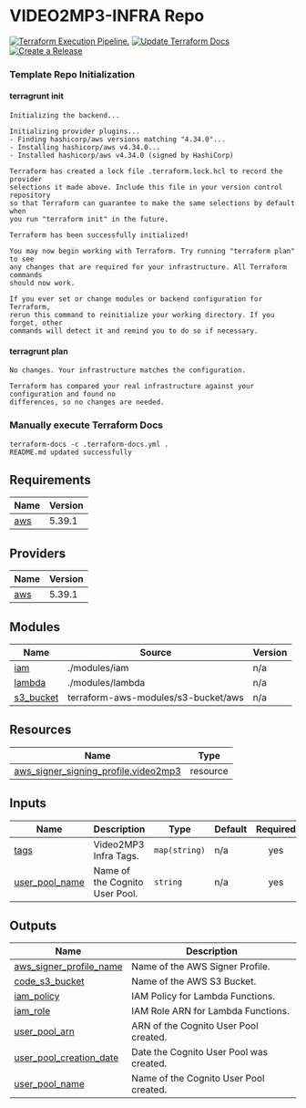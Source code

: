# VIDEO2MP3-INFRA Repo

[![Terraform Execution Pipeline.](https://github.com/DONTMERGE/video2mp3-infra/actions/workflows/aws-build.yml/badge.svg)](https://github.com/DONTMERGE/video2mp3-infra/actions/workflows/aws-build.yml) 
[![Update Terraform Docs](https://github.com/DONTMERGE/video2mp3-infra/actions/workflows/docs.yml/badge.svg)](https://github.com/DONTMERGE/video2mp3-infra/actions/workflows/docs.yml) 
[![Create a Release](https://github.com/DONTMERGE/video2mp3-infra/actions/workflows/release.yml/badge.svg)](https://github.com/DONTMERGE/video2mp3-infra/actions/workflows/release.yml)

### Template Repo Initialization
#### terragrunt init
```
Initializing the backend...

Initializing provider plugins...
- Finding hashicorp/aws versions matching "4.34.0"...
- Installing hashicorp/aws v4.34.0...
- Installed hashicorp/aws v4.34.0 (signed by HashiCorp)

Terraform has created a lock file .terraform.lock.hcl to record the provider
selections it made above. Include this file in your version control repository
so that Terraform can guarantee to make the same selections by default when
you run "terraform init" in the future.

Terraform has been successfully initialized!

You may now begin working with Terraform. Try running "terraform plan" to see
any changes that are required for your infrastructure. All Terraform commands
should now work.

If you ever set or change modules or backend configuration for Terraform,
rerun this command to reinitialize your working directory. If you forget, other
commands will detect it and remind you to do so if necessary.
```
#### terragrunt plan
```
No changes. Your infrastructure matches the configuration.

Terraform has compared your real infrastructure against your configuration and found no
differences, so no changes are needed.
```
### Manually execute Terraform Docs
```
terraform-docs -c .terraform-docs.yml .
README.md updated successfully
```
<!-- BEGIN_TF_DOCS -->
## Requirements

| Name | Version |
|------|---------|
| <a name="requirement_aws"></a> [aws](#requirement\_aws) | 5.39.1 |

## Providers

| Name | Version |
|------|---------|
| <a name="provider_aws"></a> [aws](#provider\_aws) | 5.39.1 |

## Modules

| Name | Source | Version |
|------|--------|---------|
| <a name="module_iam"></a> [iam](#module\_iam) | ./modules/iam | n/a |
| <a name="module_lambda"></a> [lambda](#module\_lambda) | ./modules/lambda | n/a |
| <a name="module_s3_bucket"></a> [s3\_bucket](#module\_s3\_bucket) | terraform-aws-modules/s3-bucket/aws | n/a |

## Resources

| Name | Type |
|------|------|
| [aws_signer_signing_profile.video2mp3](https://registry.terraform.io/providers/hashicorp/aws/5.39.1/docs/resources/signer_signing_profile) | resource |

## Inputs

| Name | Description | Type | Default | Required |
|------|-------------|------|---------|:--------:|
| <a name="input_tags"></a> [tags](#input\_tags) | Video2MP3 Infra Tags. | `map(string)` | n/a | yes |
| <a name="input_user_pool_name"></a> [user\_pool\_name](#input\_user\_pool\_name) | Name of the Cognito User Pool. | `string` | n/a | yes |

## Outputs

| Name | Description |
|------|-------------|
| <a name="output_aws_signer_profile_name"></a> [aws\_signer\_profile\_name](#output\_aws\_signer\_profile\_name) | Name of the AWS Signer Profile. |
| <a name="output_code_s3_bucket"></a> [code\_s3\_bucket](#output\_code\_s3\_bucket) | Name of the AWS S3 Bucket. |
| <a name="output_iam_policy"></a> [iam\_policy](#output\_iam\_policy) | IAM Policy for Lambda Functions. |
| <a name="output_iam_role"></a> [iam\_role](#output\_iam\_role) | IAM Role ARN for Lambda Functions. |
| <a name="output_user_pool_arn"></a> [user\_pool\_arn](#output\_user\_pool\_arn) | ARN of the Cognito User Pool created. |
| <a name="output_user_pool_creation_date"></a> [user\_pool\_creation\_date](#output\_user\_pool\_creation\_date) | Date the Cognito User Pool was created. |
| <a name="output_user_pool_name"></a> [user\_pool\_name](#output\_user\_pool\_name) | Name of the Cognito User Pool created. |
<!-- END_TF_DOCS -->
